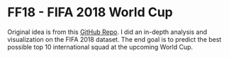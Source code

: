 # FF18 - FIFA 2018 World Cup

Original idea is from this [GitHub Repo](https://github.com/amanthedorkknight/fifa18-all-player-statistics). 
I did an in-depth analysis and visualization on the FIFA 2018 dataset. The end goal is to predict the best possible top 10 international squad at the upcoming World Cup. 
